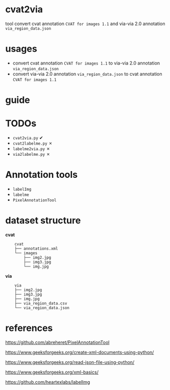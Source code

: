 # cvat2via

tool convert cvat annotation `CVAT for images 1.1` and via-via 2.0 annotation `via_region_data.json`

# usages

- convert cvat annotation `CVAT for images 1.1` to via-via 2.0 annotation `via_region_data.json`
- convert via-via 2.0 annotation `via_region_data.json` to cvat annotation `CVAT for images 1.1`

# guide

# TODOs

- `cvat2via.py` ✔
- `cvat2labelme.py` ✗
- `labelme2via.py` ✗
- `via2labelme.py` ✗

# Annotation tools

- `labelImg`
- `labelme`
- `PixelAnnotationTool`

# dataset structure

**cvat**

        cvat
        ├── annotations.xml
        └── images
            ├── img2.jpg
            ├── img3.jpg
            └── img.jpg

**via**

        via
        ├── img2.jpg
        ├── img3.jpg
        ├── img.jpg
        ├── via_region_data.csv
        └── via_region_data.json

# references

https://github.com/abreheret/PixelAnnotationTool

https://www.geeksforgeeks.org/create-xml-documents-using-python/

https://www.geeksforgeeks.org/read-json-file-using-python/

https://www.geeksforgeeks.org/xml-basics/

https://github.com/heartexlabs/labelImg
